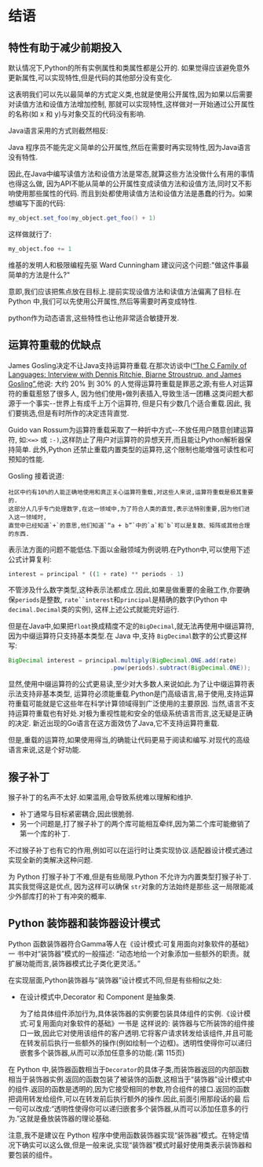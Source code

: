 # 结语

## 特性有助于减少前期投入

默认情况下,Python的所有实例属性和类属性都是公开的.
如果觉得应该避免意外更新属性,可以实现特性,但是代码的其他部分没有变化.

这表明我们可以先以最简单的方式定义类,也就是使用公开属性,因为如果以后需要对读值方法和设值方法增加控制,
那就可以实现特性,这样做对一开始通过公开属性的名称(如 x 和 y)与对象交互的代码没有影响.

Java语言采用的方式则截然相反:


Java 程序员不能先定义简单的公开属性,然后在需要时再实现特性,因为Java语言没有特性.

因此,在Java中编写读值方法和设值方法是常态,就算这些方法没做什么有用的事情也得这么做,
因为API不能从简单的公开属性变成读值方法和设值方法,同时又不影响使用那些属性的代码.
而且到处都使用读值方法和设值方法是愚蠢的行为。如果想编写下面的代码:

```java
my_object.set_foo(my_object.get_foo() + 1)
```
这样做就行了:

```python
my_object.foo += 1
```

维基的发明人和极限编程先驱 Ward Cunningham 建议问这个问题:"做这件事最简单的方法是什么?"

意即,我们应该把焦点放在目标上.提前实现设值方法和读值方法偏离了目标.在 Python 中,我们可以先使用公开属性,然后等需要时再变成特性.

python作为动态语言,这些特性也让他非常适合敏捷开发.


## 运算符重载的优缺点

James Gosling决定不让Java支持运算符重载.在那次访谈中([“The C Family of Languages: Interview with Dennis Ritchie, Bjarne Stroustrup, and James Gosling”](http://www.gotw.ca/publications/c_family_interview.htm),他说:
    大约 20% 到 30% 的人觉得运算符重载是罪恶之源;有些人对运算符的重载惹怒了很多人,
    因为他们使用`+`做列表插入,导致生活一团糟.这类问题大都源于一个事实--世界上有成千上万个运算符,
    但是只有少数几个适合重载.因此, 我们要挑选,但是有时所作的决定违背直觉.

Guido van Rossum为运算符重载采取了一种折中方式--不放任用户随意创建运算符,
如:``<=>`` 或 ``:-)``,这样防止了用户对运算符的异想天开,而且能让Python解析器保持简单.
此外,Python 还禁止重载内置类型的运算符,这个限制也能增强可读性和可预知的性能.

Gosling 接着说道:

    社区中约有10%的人能正确地使用和真正关心运算符重载,对这些人来说,运算符重载是极其重要的.
    这部分人几乎专门处理数字,在这一领域中,为了符合人类的直觉,表示法特别重要,因为他们进入这一领域时,
    直觉中已经知道`+`的意思,他们知道`“a + b”`中的`a`和`b`可以是复数、矩阵或其他合理的东西.

表示法方面的问题不能低估.下面以金融领域为例说明.在Python中,可以使用下述 公式计算复利:
```python
interest = principal * ((1 + rate) ** periods - 1)
```
不管涉及什么数字类型,这种表示法都成立.因此,如果是做重要的金融工作,你要确保`periods`是整数,
`rate``interest`和`principal`是精确的数字(Python 中 `decimal.Decimal`类的实例),
这样上述公式就能完好运行.

但是在Java中,如果把`float`换成精度不定的`BigDecimal`,就无法再使用中缀运算符,
因为中缀运算符只支持基本类型.在 Java 中,支持 `BigDecimal`数字的公式要这样写:
```java
BigDecimal interest = principal.multiply(BigDecimal.ONE.add(rate)
                             .pow(periods).subtract(BigDecimal.ONE));
```

显然,使用中缀运算符的公式更易读,至少对大多数人来说如此.为了让中缀运算符表示法支持非基本类型,
运算符必须能重载.Python是门高级语言,易于使用,支持运算符重载可能就是它这些年在科学计算领域得到广泛使用的主要原因.
当然,语言不支持运算符重载也有好处.对极为重视性能和安全的低级系统语言而言,这无疑是正确的决定.
新近出现的Go语言在这方面效仿了Java,它不支持运算符重载.

但是,重载的运算符,如果使用得当,的确能让代码更易于阅读和编写.对现代的高级语言来说,这是个好功能.

## 猴子补丁

猴子补丁的名声不太好.如果滥用,会导致系统难以理解和维护.

+ 补丁通常与目标紧密耦合,因此很脆弱.
+ 另一个问题是,打了猴子补丁的两个库可能相互牵绊,因为第二个库可能撤销了第一个库的补丁.


不过猴子补丁也有它的作用,例如可以在运行时让类实现协议.适配器设计模式通过实现全新的类解决这种问题.

为 Python 打猴子补丁不难,但是有些局限.Python 不允许为内置类型打猴子补丁.其实我觉得这是优点,
因为这样可以确保 `str`对象的方法始终是那些.这一局限能减少外部库打的补丁有冲突的概率.


## Python 装饰器和装饰器设计模式

Python 函数装饰器符合Gamma等人在《设计模式:可复用面向对象软件的基础》一 书中对“装饰器”模式的一般描述:
“动态地给一个对象添加一些额外的职责。就扩展功能而言,装饰器模式比子类化更灵活。”


在实现层面,Python装饰器与“装饰器”设计模式不同,但是有些相似之处:

+ 在设计模式中,Decorator 和 Component 是抽象类.

    为了给具体组件添加行为,具体装饰器的实例要包装具体组件的实例.《设计模式:可复用面向对象软件的基础》一书是 这样说的:
        装饰器与它所装饰的组件接口一致,因此它对使用该组件的客户透明.它将客户请求转发给该组件,并且可能在转发前后执行一些额外的操作(例如绘制一个边框)。透明性使得你可以递归嵌套多个装饰器,从而可以添加任意多的功能.(第 115页)

在 Python 中,装饰器函数相当于`Decorator`的具体子类,而装饰器返回的内部函数相当于装饰器实例.返回的函数包装了被装饰的函数,这相当于“装饰器”设计模式中的组件.返回的函数是透明的,因为它接受相同的参数,符合组件的接口.返回的函数把调用转发给组件,可以在转发前后执行额外的操作.因此,前面引用那段话的最 后一句可以改成:“透明性使得你可以递归嵌套多个装饰器,从而可以添加任意多的行为.”这就是叠放装饰器的理论基础.


注意,我不是建议在 Python 程序中使用函数装饰器实现“装饰器”模式。在特定情况下确实可以这么做,但是一般来说,实现“装饰器”模式时最好使用类表示装饰器和要包装的组件。
